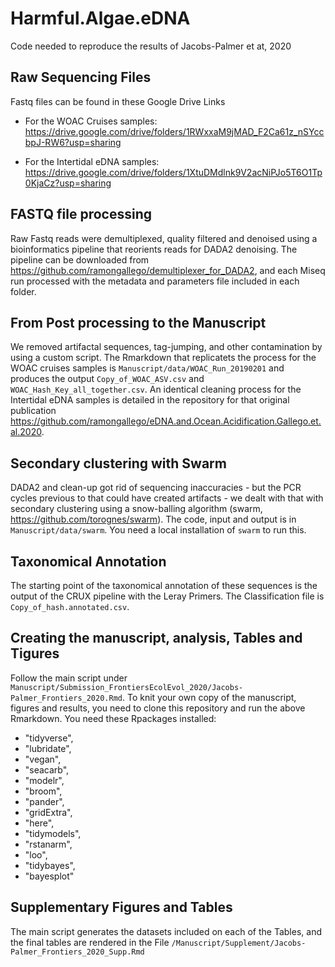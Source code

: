 # Harmful.Algae.eDNA
Code needed to reproduce the results of Jacobs-Palmer et at, 2020

## Raw Sequencing Files

Fastq files can be found in these Google Drive Links

  * For the WOAC Cruises samples: https://drive.google.com/drive/folders/1RWxxaM9jMAD_F2Ca61z_nSYccbpJ-RW6?usp=sharing
  
  * For the Intertidal eDNA samples: https://drive.google.com/drive/folders/1XtuDMdlnk9V2acNiPJo5T6O1Tp0KjaCz?usp=sharing
  
## FASTQ file processing

Raw Fastq reads were demultiplexed, quality filtered and denoised using a bioinformatics pipeline that reorients reads for DADA2 denoising. The pipeline can be downloaded from https://github.com/ramongallego/demultiplexer_for_DADA2, and each Miseq run processed with the metadata and parameters file included in each folder.

## From Post processing to the Manuscript

We removed artifactal sequences, tag-jumping, and other contamination by using a custom script. The Rmarkdown that replicatets the process for the WOAC cruises samples is  `Manuscript/data/WOAC_Run_20190201` and produces the output `Copy_of_WOAC_ASV.csv` and `WOAC_Hash_Key_all_together.csv`. An identical cleaning process for the Intertidal eDNA samples is detailed in the repository for that original publication https://github.com/ramongallego/eDNA.and.Ocean.Acidification.Gallego.et.al.2020.

## Secondary clustering with Swarm

DADA2 and clean-up got rid of sequencing inaccuracies - but the PCR cycles previous to that could have created artifacts - we dealt with that with secondary clustering using a snow-balling algorithm (swarm, https://github.com/torognes/swarm). The code, input and output is in `Manuscript/data/swarm`. You need a local installation of  `swarm` to run this.

## Taxonomical Annotation

The starting point of the taxonomical annotation of these sequences is the output of the CRUX pipeline with the Leray Primers. The Classification file is `Copy_of_hash.annotated.csv`. 

## Creating the manuscript, analysis, Tables and Tigures

Follow the main script under `Manuscript/Submission_FrontiersEcolEvol_2020/Jacobs-Palmer_Frontiers_2020.Rmd`.
To knit your own copy of the manuscript, figures and results, you need to clone this repository and run the above Rmarkdown. You need these Rpackages installed:
   
   * "tidyverse",
   * "lubridate",
   * "vegan",
   * "seacarb",
   * "modelr",
   * "broom",
   * "pander",
   * "gridExtra",
   * "here",
   * "tidymodels",
   * "rstanarm",
   * "loo",
   * "tidybayes",
   * "bayesplot"

## Supplementary Figures and Tables

The main script generates the datasets included on each of the Tables, and the final tables are rendered in the File `/Manuscript/Supplement/Jacobs-Palmer_Frontiers_2020_Supp.Rmd`

